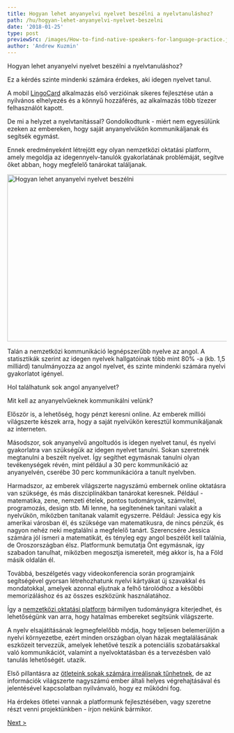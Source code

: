 ```yaml
---
title: Hogyan lehet anyanyelvi nyelvet beszélni a nyelvtanuláshoz?
path: /hu/hogyan-lehet-anyanyelvi-nyelvet-beszelni
date: '2018-01-25'
type: post
previewSrc: /images/How-to-find-native-speakers-for-language-practice.jpg
author: 'Andrew Kuzmin'
---
```


Hogyan lehet anyanyelvi nyelvet beszélni a nyelvtanuláshoz?

Ez a kérdés szinte mindenki számára érdekes, aki idegen nyelvet tanul.

A mobil <a href="https://lingocard.com">LingoCard</a> alkalmazás első verzióinak sikeres fejlesztése után a nyilvános elhelyezés és a könnyű hozzáférés, az alkalmazás több tízezer felhasználót kapott.

De mi a helyzet a nyelvtanítással? Gondolkodtunk - miért nem egyesülünk ezeken az embereken, hogy saját anyanyelvükön kommunikáljanak és segítsék egymást.

Ennek eredményeként létrejött egy olyan nemzetközi oktatási platform, amely megoldja az idegennyelv-tanulók gyakorlatának problémáját, segítve őket abban, hogy megfelelő tanárokat találjanak.

<img class="aligncenter wp-image-78 size-full" src="../images/platform/social-network.jpg" alt="Hogyan lehet anyanyelvi nyelvet beszélni" width="628" height="383" />

Talán a nemzetközi kommunikáció legnépszerűbb nyelve az angol. A statisztikák szerint az idegen nyelvek hallgatóinak több mint 80% -a (kb. 1,5 milliárd) tanulmányozza az angol nyelvet, és szinte mindenki számára nyelvi gyakorlatot igényel.

Hol találhatunk sok angol anyanyelvet?

Mit kell az anyanyelvűeknek kommunikálni velünk?

Először is, a lehetőség, hogy pénzt keresni online. Az emberek milliói világszerte készek arra, hogy a saját nyelvükön keresztül kommunikáljanak az interneten.

Másodszor, sok anyanyelvű angoltudós is idegen nyelvet tanul, és nyelvi gyakorlatra van szükségük az idegen nyelvet tanulni. Sokan szeretnék megtanulni a beszélt nyelvet. Így segíthet egymásnak tanulni olyan tevékenységek révén, mint például a 30 perc kommunikáció az anyanyelvén, cserébe 30 perc kommunikációra a tanult nyelvben.

Harmadszor, az emberek világszerte nagyszámú embernek online oktatásra van szüksége, és más diszciplínákban tanárokat keresnek. Például - matematika, zene, nemzeti ételek, pontos tudományok, számvitel, programozás, design stb. Mi lenne, ha segítenének tanítani valakit a nyelvükön, miközben tanítanak valamit egyszerre. Például: Jessica egy kis amerikai városban él, és szüksége van matematikusra, de nincs pénzük, és nagyon nehéz neki megtalálni a megfelelő tanárt. Szerencsére Jessica számára jól ismeri a matematikát, és tényleg egy angol beszélőt kell találnia, de Oroszországban élsz. Platformunk bemutatja Önt egymásnak, így szabadon tanulhat, miközben megosztja ismereteit, még akkor is, ha a Föld másik oldalán él.

Továbbá, beszélgetés vagy videokonferencia során programjaink segítségével gyorsan létrehozhatunk nyelvi kártyákat új szavakkal és mondatokkal, amelyek azonnal eljutnak a felhő tárolódhoz a későbbi memorizáláshoz és az összes eszközünk használatához.

Így a <a href="https://lingocard.com">nemzetközi oktatási platform</a> bármilyen tudományágra kiterjedhet, és lehetőségünk van arra, hogy hatalmas embereket segítsünk világszerte.

A nyelv elsajátításának legmegfelelőbb módja, hogy teljesen belemerüljön a nyelvi környezetbe, ezért minden országban olyan házak megtalálásának eszközeit tervezzük, amelyek lehetővé teszik a potenciális szobatársakkal való kommunikációt, valamint a nyelvoktatásban és a tervezésben való tanulás lehetőségét. utazik.

Első pillantásra az <a href="/hu/?lang=hu">ötleteink sokak számára irreálisnak tűnhetnek</a>, de az információk világszerte nagyszámú ember általi helyes végrehajtásával és jelentésével kapcsolatban nyilvánvaló, hogy ez működni fog.

Ha érdekes ötletei vannak a platformunk fejlesztésében, vagy szeretne részt venni projektünkben - írjon nekünk bármikor.

<a href="/hu/hogyan-tanulhatok-angolul-gyorsan">Next ></a>
